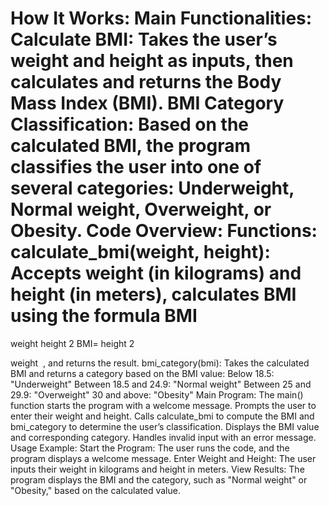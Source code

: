 How It Works:
Main Functionalities:
Calculate BMI: Takes the user’s weight and height as inputs, then calculates and returns the Body Mass Index (BMI).
BMI Category Classification: Based on the calculated BMI, the program classifies the user into one of several categories: Underweight, Normal weight, Overweight, or Obesity.
Code Overview:
Functions:
calculate_bmi(weight, height): Accepts weight (in kilograms) and height (in meters), calculates BMI using the formula 
BMI
=
weight
height
2
BMI= 
height 
2
 
weight
​
 , and returns the result.
bmi_category(bmi): Takes the calculated BMI and returns a category based on the BMI value:
Below 18.5: "Underweight"
Between 18.5 and 24.9: "Normal weight"
Between 25 and 29.9: "Overweight"
30 and above: "Obesity"
Main Program:
The main() function starts the program with a welcome message.
Prompts the user to enter their weight and height.
Calls calculate_bmi to compute the BMI and bmi_category to determine the user’s classification.
Displays the BMI value and corresponding category.
Handles invalid input with an error message.
Usage Example:
Start the Program: The user runs the code, and the program displays a welcome message.
Enter Weight and Height: The user inputs their weight in kilograms and height in meters.
View Results:
The program displays the BMI and the category, such as "Normal weight" or "Obesity," based on the calculated value.
